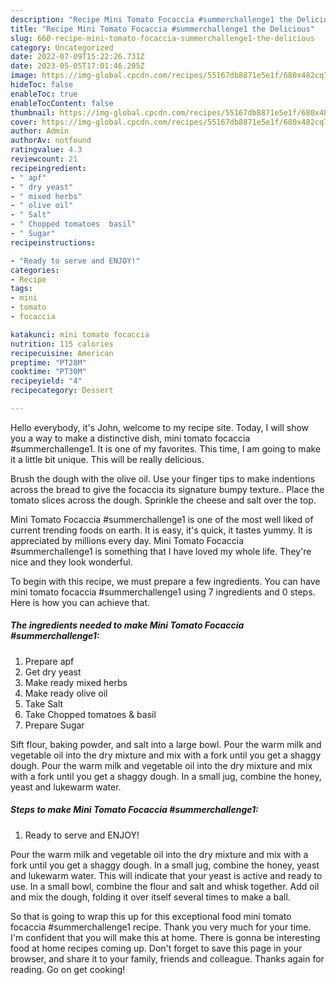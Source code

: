 ```yaml
---
description: "Recipe Mini Tomato Focaccia #summerchallenge1 the Delicious"
title: "Recipe Mini Tomato Focaccia #summerchallenge1 the Delicious"
slug: 660-recipe-mini-tomato-focaccia-summerchallenge1-the-delicious
category: Uncategorized
date: 2022-07-09T15:22:26.731Z
date: 2023-05-05T17:01:46.205Z
image: https://img-global.cpcdn.com/recipes/55167db8871e5e1f/680x482cq70/mini-tomato-focaccia-summerchallenge1-recipe-main-photo.jpg
hideToc: false
enableToc: true
enableTocContent: false
thumbnail: https://img-global.cpcdn.com/recipes/55167db8871e5e1f/680x482cq70/mini-tomato-focaccia-summerchallenge1-recipe-main-photo.jpg
cover: https://img-global.cpcdn.com/recipes/55167db8871e5e1f/680x482cq70/mini-tomato-focaccia-summerchallenge1-recipe-main-photo.jpg
author: Admin
authorAv: notfound
ratingvalue: 4.3
reviewcount: 21
recipeingredient:
- " apf"
- " dry yeast"
- " mixed herbs"
- " olive oil"
- " Salt"
- " Chopped tomatoes  basil"
- " Sugar"
recipeinstructions:

- "Ready to serve and ENJOY!"
categories:
- Recipe
tags:
- mini
- tomato
- focaccia

katakunci: mini tomato focaccia 
nutrition: 115 calories
recipecuisine: American
preptime: "PT28M"
cooktime: "PT30M"
recipeyield: "4"
recipecategory: Dessert

---
```



Hello everybody, it's John, welcome to my recipe site. Today, I will show you a way to make a distinctive dish, mini tomato focaccia #summerchallenge1. It is one of my favorites. This time, I am going to make it a little bit unique. This will be really delicious.

Brush the dough with the olive oil. Use your finger tips to make indentions across the bread to give the focaccia its signature bumpy texture.. Place the tomato slices across the dough. Sprinkle the cheese and salt over the top.

Mini Tomato Focaccia #summerchallenge1 is one of the most well liked of current trending foods on earth. It is easy, it's quick, it tastes yummy. It is appreciated by millions every day. Mini Tomato Focaccia #summerchallenge1 is something that I have loved my whole life. They're nice and they look wonderful.


To begin with this recipe, we must prepare a few ingredients. You can have mini tomato focaccia #summerchallenge1 using 7 ingredients and 0 steps. Here is how you can achieve that.

<!--inarticleads1-->

##### The ingredients needed to make Mini Tomato Focaccia #summerchallenge1:

1. Prepare  apf
1. Get  dry yeast
1. Make ready  mixed herbs
1. Make ready  olive oil
1. Take  Salt
1. Take  Chopped tomatoes &amp; basil
1. Prepare  Sugar


Sift flour, baking powder, and salt into a large bowl. Pour the warm milk and vegetable oil into the dry mixture and mix with a fork until you get a shaggy dough. Pour the warm milk and vegetable oil into the dry mixture and mix with a fork until you get a shaggy dough. In a small jug, combine the honey, yeast and lukewarm water. 

<!--inarticleads2-->

##### Steps to make Mini Tomato Focaccia #summerchallenge1:


1. Ready to serve and ENJOY!

Pour the warm milk and vegetable oil into the dry mixture and mix with a fork until you get a shaggy dough. In a small jug, combine the honey, yeast and lukewarm water. This will indicate that your yeast is active and ready to use. In a small bowl, combine the flour and salt and whisk together. Add oil and mix the dough, folding it over itself several times to make a ball. 

So that is going to wrap this up for this exceptional food mini tomato focaccia #summerchallenge1 recipe. Thank you very much for your time. I'm confident that you will make this at home. There is gonna be interesting food at home recipes coming up. Don't forget to save this page in your browser, and share it to your family, friends and colleague. Thanks again for reading. Go on get cooking!
